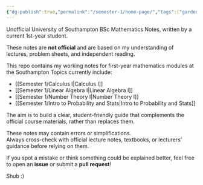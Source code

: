 ```yaml
---
{"dg-publish":true,"permalink":"/semester-1/home-page/","tags":["gardenEntry"]}
---
```


Unofficial University of Southampton BSc Mathematics Notes, written by a current 1st-year student.

These notes are **not official** and are based on my understanding of lectures, problem sheets, and independent reading.  

This repo contains my working notes for first-year mathematics modules at the Southampton Topics currently include:

- [[Semester 1/Calculus I\|Calculus I]]
- [[Semester 1/Linear Algebra I\|Linear Algebra I]]
- [[Semester 1/Number Theory I\|Number Theory I]]
- [[Semester 1/Intro to Probability and Stats\|Intro to Probability and Stats]]

The aim is to build a clear, student-friendly guide that complements the official course materials, rather than replaces them.

These notes may contain errors or simplifications.  
Always cross-check with official lecture notes, textbooks, or lecturers’ guidance before relying on them.

If you spot a mistake or think something could be explained better, feel free to open an **issue** or submit a **pull request**!


Shub :)